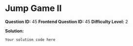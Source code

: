 
  # Jump Game II
  
  **Question ID:** 45
  **Frontend Question ID:** 45
  **Difficulty Level:** 2
  
  **Solution:**  
  ```
  Your solution code here
  ```
    